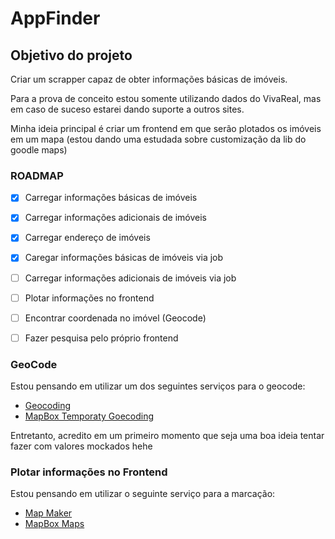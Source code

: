 # AppFinder

## Objetivo do projeto

Criar um scrapper capaz de obter informações básicas de imóveis.

Para a prova de conceito estou somente utilizando dados do VivaReal, mas em caso de suceso estarei dando suporte a outros sites.

Minha ideia principal é criar um frontend em que serão plotados os imóveis em um mapa (estou dando uma estudada sobre customização da lib do goodle maps)


### ROADMAP
- [x] Carregar informações básicas de imóveis
- [x] Carregar informações adicionais de imóveis 
- [x] Carregar endereço de imóveis
- [x] Caregar informações básicas de imóveis via job
- [ ] Carregar informações adicionais de imóveis via job
- [ ] Plotar informações no frontend
- [ ] Encontrar coordenada no imóvel (Geocode)
- [ ] Fazer pesquisa pelo próprio frontend


### GeoCode
Estou pensando em utilizar um dos seguintes serviços para o geocode:
 - [Geocoding](https://geocode.maps.co)
 - [MapBox Temporaty Goecoding](https://www.mapbox.com/pricing#temporary-geocoding-api)

Entretanto, acredito em um primeiro momento que seja uma boa ideia tentar fazer com valores mockados hehe

### Plotar informações no Frontend
Estou pensando em utilizar o seguinte serviço para a marcação:
 - [Map Maker](https://maps.co)
 - [MapBox Maps](https://docs.mapbox.com/help/how-to-videos/custom-markers-gl-js-video/)
